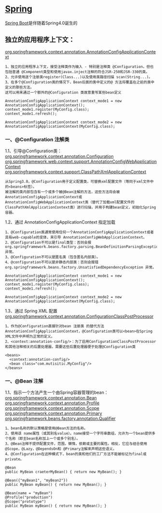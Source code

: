 # [Spring](https://docs.spring.io/spring/docs/current/javadoc-api)
[Spring Boot](https://github.com/mutistic/mutistic.spring/blob/master/com.mutisitc.boot/README.md)是伴随着Spring4.0诞生的

## 独立的应用程序上下文：</br>
[org.springframework.context.annotation.AnnotationConfigApplicationContext](https://docs.spring.io/spring/docs/current/javadoc-api/org/springframework/context/annotation/AnnotationConfigApplicationContext.html)

```
1、独立的应用程序上下文，接受注释类作为输入 - 特别是注释类 @Configuration，但也包括普通 @Component类型和使用javax.inject注释的符合JSR-250和JSR-330的类。
2、允许使用逐个注册类register(Class...)以及使用类路径扫描 scan(String...)。
3、在多个@Configuration类的情况下，Bean后面的类中定义的@ 方法将覆盖在之前的类中定义的那些方法。
这可以用来通过一个额外的@Configuration 类故意重写某些bean定义

```
```
AnnotationConfigApplicationContext context_mode1 = new AnnotationConfigApplicationContext();
context_mode1.register(MyConfig.class);
context_mode1.refresh();

AnnotationConfigApplicationContext context_mode2 = new AnnotationConfigApplicationContext(MyConfig.class);
```

### 一、@Configuration 注解类<br/>
1.1、引导@Configuration类：</br>
[org.springframework.context.annotation.Configuration](https://docs.spring.io/spring/docs/current/javadoc-api/org/springframework/context/annotation/Configuration.html)</br>
[org.springframework.web.context.support.AnnotationConfigWebApplicationContext](https://docs.spring.io/spring/docs/current/javadoc-api/org/springframework/web/context/support/AnnotationConfigWebApplicationContext.html)</br>
[org.springframework.context.support.ClassPathXmlApplicationContext](https://docs.spring.io/spring/docs/current/javadoc-api/org/springframework/context/support/ClassPathXmlApplicationContext.html)</br>

```
从Spring3.0，@Configuration用于定义配置类，可替换xml配置文件（等同于xml文件中的<beans>标签）。
被注解的类内部包含有一个或多个被@Bean注解的方法，这些方法将会被AnnotationConfigApplicationContext或AnnotationConfigWebApplicationContext类（替代了加载xml配置文件的ClassPathXmlApplicationContext类）进行扫描，并用于构建bean定义，初始化Spring容器。
```

1.2、通过 AnnotationConfigApplicationContext 指定加载

```
1、@Configuration类通常使用任何一个AnnotationConfigApplicationContext或者具有web-capable的变体，来引导 AnnotationConfigWebApplicationContext。
2、@Configuration不可以是final类型：否则会报 org.springframework.beans.factory.parsing.BeanDefinitionParsingException 异常。
3、@Configuration不可以是匿名类（包含匿名内部类）。
4、@configuration不可以是非静态内部类：否则会报错 org.springframework.beans.factory.UnsatisfiedDependencyException 异常。
```
```
AnnotationConfigApplicationContext context_mode1 = new AnnotationConfigApplicationContext();
context_mode1.register(MyConfig.class);
context_mode1.refresh();

AnnotationConfigApplicationContext context_mode2 = new AnnotationConfigApplicationContext(MyConfig.class);
```

1.3、通过 Spring <beans> XML 配置
[org.springframework.context.annotation.ConfigurationClassPostProcessor](https://docs.spring.io/spring/docs/current/javadoc-api/org/springframework/context/annotation/ConfigurationClassPostProcessor.html)
  
```
1、作为@Configuration直接针对bean 注册类 的替代方法AnnotationConfigApplicationContext，@Configuration类可以<bean>在Spring XML文件中声明为正常的定义。
2、<context:annotation-config/>：为了启用ConfigurationClassPostProcessor和其他注释相关的后置处理器，需要这些后置处理器便于处理@Configuration类
```
```
<beans>
  <context:annotation-config/>
  <bean class="com.mutisitic.MyConfig"/>
</beans>
```

### 一、@Bean 注解<br/>
1.1、指示一个方法产生一个由Spring容器管理的bean：</br>
[org.springframework.context.annotation.Bean](https://docs.spring.io/spring/docs/current/javadoc-api/org/springframework/context/annotation/Bean.html)</br>
[org.springframework.context.annotation.Profile](https://docs.spring.io/spring/docs/current/javadoc-api/org/springframework/context/annotation/Profile.html)</br>
[org.springframework.context.annotation.Scope](https://docs.spring.io/spring/docs/current/javadoc-api/org/springframework/context/annotation/Scope.html)</br>
[org.springframework.context.annotation.Primary](https://docs.spring.io/spring/docs/current/javadoc-api/org/springframework/context/annotation/Primary.html)</br>
[org.springframework.beans.factory.annotation.Qualifier](https://docs.spring.io/spring/docs/current/javadoc-api/org/springframework/beans/factory/annotation/Qualifier.html)</br>
```
1、bean名称的默认策略是使用@Bean方法的名称。
2、使用该 name属性（或其别名value）。name接受一个字符串数组，允许为一个bean提供多个名称（即主bean名称加上一个或多个别名）。
3、@Bean注释不提供配置文件，范围，懒惰，依赖或主要的属性。相反，它应与结合使用 @Scope，@Lazy，@DependsOn和 @Primary注解来声明这些语义。
4、@Configuration在这种模式下，bean的类和他们的工厂方法不能被标记为final或private。
```
```
@Bean
public MyBean craeterMyBean() { return new MyBean(); }

@Bean({"myBean1", "myBean2"})
public MyBean myBean() { return new MyBean(); }

@Bean(name = "myBean")
@Profile("production")
@Scope("prototype")
public MyBean myBean() { return new MyBean(); }
```
